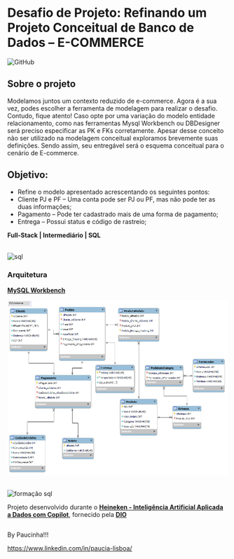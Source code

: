 # Desafio de Projeto: Refinando um Projeto Conceitual de Banco de Dados – E-COMMERCE

![GitHub](https://img.shields.io/github/license/Paucinha/api-ecommerce-dio?style=flat-square)

## Sobre o projeto

Modelamos juntos um contexto reduzido de e-commerce. Agora é a sua vez, podes escolher a ferramenta de modelagem para realizar o desafio. Contudo, fique atento! Caso opte por uma variação do modelo entidade relacionamento, como nas ferramentas Mysql Workbench ou DBDesigner será preciso especificar as PK e FKs corretamente. Apesar desse conceito não ser utilizado na modelagem conceitual exploramos brevemente suas definições. Sendo assim, seu entregável será o esquema conceitual para o cenário de E-commerce.

## Objetivo:

- Refine o modelo apresentado acrescentando os seguintes pontos:
- Cliente PJ e PF – Uma conta pode ser PJ ou PF, mas não pode ter as duas informações;
- Pagamento – Pode ter cadastrado mais de uma forma de pagamento;
- Entrega – Possui status e código de rastreio;

**Full-Stack | Intermediário | SQL**

<div style="display: inline_block"><br>
  <img align="center" alt="sql" height="30" width="40" src="https://cdn.jsdelivr.net/gh/devicons/devicon@latest/icons/mysql/mysql-original.svg"/>
</div>

### Arquitetura

[**MySQL Workbench**](https://mysql.com/products/workbench/)

![Arquitetura 1](https://github.com/Paucinha/assets/blob/master/Projeto_E-COMMERCE.png)

##

![formação sql](https://github.com/Paucinha/assets/blob/master/images.jpeg)

Projeto desenvolvido durante o [**Heineken - Inteligência Artificial Aplicada a Dados com Copilot**](https://www.dio.me/bootcamp/coding-the-future-heineken-ia-para-analise-de-dados), fornecido pela [**DIO**](https://www.dio.me/)

##

By Paucinha!!!

https://www.linkedin.com/in/paucia-lisboa/
